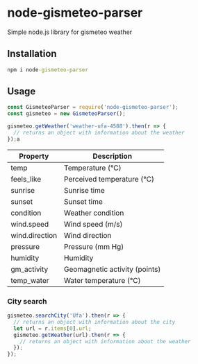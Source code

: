 # node-gismeteo-parser
Simple node.js library for gismeteo weather

## Installation
```cmd
npm i node-gismeteo-parser
```

## Usage

```js
const GismeteoParser = require('node-gismeteo-parser');
const gismeteo = new GismeteoParser();

gismeteo.getWeather('weather-ufa-4588').then(r => {
  // returns an object with information about the weather
});a
```

Property | Description
--- | --- 
temp | Temperature (°C)
feels_like | Perceived temperature (°C)
sunrise | Sunrise time
sunset | Sunset time
condition | Weather condition
wind.speed | Wind speed (m/s)
wind.direction | Wind direction
pressure | Pressure (mm Hg) 
humidity | Humidity
gm_activity | Geomagnetic activity (points)
temp_water | Water temperature (°C)

### City search
```js
gismeteo.searchCity('Ufa').then(r => {
  // returns an object with information about the city
  let url = r.items[0].url; 
  gismeteo.getWeather(url).then(r => {
    // returns an object with information about the weather
  });
});
```
